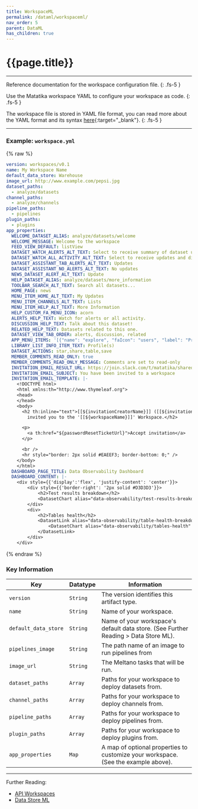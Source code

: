 ```yaml
---
title: WorkspaceML
permalink: /dataml/workspaceml/
nav_order: 5
parent: DataML
has_children: true
---
```


# {{page.title}}

---

Reference documentation for the workspace configuration file.
{: .fs-5 }

Use the Matatika workspace YAML to configure your workspace as code.
{: .fs-5 }

The workspace file is stored in YAML file format, you can read more about the YAML format and its syntax [here](https://yaml.org/){:target="_blank"}.
{: .fs-5 }

---

### Example: `workspace.yml`

{% raw %}
```yaml
version: workspaces/v0.1
name: My Workspace Name
default_data_store: Warehouse
image_url: http://www.example.com/pepsi.jpg
dataset_paths:
  - analyze/datasets
channel_paths:
  - analyze/channels
pipeline_paths:
  - pipelines
plugin_paths:
  - plugins
app_properties:
  WELCOME_DATASET_ALIAS: analyze/datasets/welcome
  WELCOME_MESSAGE: Welcome to the workspace
  FEED_VIEW_DEFAULT: listView
  DATASET_WATCH_ALERTS_ALT_TEXT: Select to receive summary of dataset updates
  DATASET_WATCH_ALL_ACTIVITY_ALT_TEXT: Select to receive updates and discussion from this dataset
  DATASET_ASSISTANT_TAB_ALERTS_ALT_TEXT: Updates
  DATASET_ASSISTANT_NO_ALERTS_ALT_TEXT: No updates
  NEWS_DATASET_ALERT_ALT_TEXT: Update
  HELP_DATASET_ALIAS: analyze/datasets/more_information
  TOOLBAR_SEARCH_ALT_TEXT: Search all datasets...
  HOME_PAGE: news
  MENU_ITEM_HOME_ALT_TEXT: My Updates
  MENU_ITEM_CHANNELS_ALT_TEXT: Lists
  MENU_ITEM_HELP_ALT_TEXT: More Information
  HELP_CUSTOM_FA_MENU_ICON: acorn
  ALERTS_HELP_TEXT: Watch for alerts or all activity.
  DISCUSSION_HELP_TEXT: Talk about this dataset!
  RELATED_HELP_TEXT: Datasets related to this one.
  DATASET_VIEW_TAB_ORDER: alerts, discussion, related
  APP_MENU_ITEMS: '[{"name": "explore", "faIcon": "users", "label": "Profiles"}, {"name": "library", "faIcon": "list"}, {"name": "starred", "faIcon": "star"}]'
  LIBRARY_LIST_INFO_ITEM_TEXT: Profile(s)
  DATASET_ACTIONS: star,share,table,save
  MEMBER_COMMENTS_READ_ONLY: true
  MEMBER_COMMENTS_READ_ONLY_MESSAGE: Comments are set to read-only
  INVITATION_EMAIL_RESULT_URL: https://join.slack.com/t/matatika/shared_invite/zt-1shuod7dx-nrmh6aP8ZuBcS9XY~7BuGw
  INVITATION_EMAIL_SUBJECT: You have been invited to a workspace
  INVITATION_EMAIL_TEMPLATE: |-
    <!DOCTYPE html>
    <html xmlns:th="http://www.thymeleaf.org">
    <head>
    </head>
    <body>
      <h2 th:inline="text">[[${invitationCreatorName}]] ([[${invitationCreatorEmail}]]) has
        invited you to the '[[${workspaceName}]]' Workspace.</h2>

      <p>
        <a th:href="${passwordResetTicketUrl}">Accept invitation</a>
      </p>

      <br />
      <hr style="border: 2px solid #EAEEF3; border-bottom: 0;" />
    </body>
    </html>
  DASHBOARD_PAGE_TITLE: Data Observability Dashboard
  DASHBOARD_CONTENT: |-
    <div style={{'display':'flex', 'justify-content': 'center'}}>
        <div style={{'border-right': '2px solid #D3D3D3'}}>
            <h2>Test results breakdown</h2>
            <DatasetChart alias="data-observability/test-results-breakdown"/>
        </div>
        <div>
            <h2>Tables health</h2>
            <DatasetLink alias="data-observability/table-health-breakdown">
                <DatasetChart alias="data-observability/tables-health" />
            </DatasetLink>
        </div>
    </div>
```
{% endraw %}

### Key Information

Key                  | Datatype | Information
-------------------- | -------- | -----------
`version`            | `String` | The version identifies this artifact type.
`name`               | `String` | Name of your workspace.
`default_data_store` | `String` | Name of your workspace's default data store. (See Further Reading > Data Store ML).
`pipelines_image`    | `String` | The path name of an image to run pipelines from
`image_url`          | `String` | The Meltano tasks that will be run.
`dataset_paths`      | `Array`  | Paths for your workspace to deploy datasets from.
`channel_paths`      | `Array`  | Paths for your workspace to deploy channels from.
`pipeline_paths`     | `Array`  | Paths for your workspace to deploy pipelines from.
`plugin_paths`       | `Array`  | Paths for your workspace to deploy plugins from.
`app_properties`     | `Map`    | A map of optional properties to customize your workspace. (See the example above).

---

Further Reading: 

- [API Workspaces]({{site.baseurl}}/api/resources/workspaces)
- [Data Store ML]({{site.baseurl}}/dataml/datastoreml)
